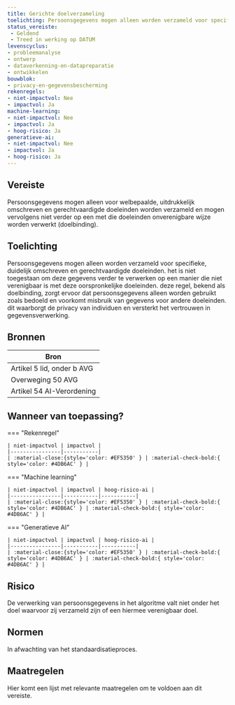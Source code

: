```yaml
---
title: Gerichte doelverzameling
toelichting: Persoonsgegevens mogen alleen worden verzameld voor specifieke, duidelijk omschreven en gerechtvaardigde doeleinden. Het is niet toegestaan om deze gegevens verder te verwerken op een manier die niet verenigbaar is met deze oorspronkelijke doeleinden. Deze regel, bekend als doelbinding, zorgt ervoor dat persoonsgegevens alleen worden gebruikt zoals bedoeld en voorkomt misbruik van gegevens voor andere doeleinden. Dit waarborgt de privacy van individuen en versterkt het vertrouwen in gegevensverwerking.
status_vereiste: 
 - Geldend
 - Treed in werking op DATUM
levenscyclus: 
- probleemanalyse
- ontwerp
- dataverkenning-en-datapreparatie
- ontwikkelen
bouwblok: 
- privacy-en-gegevensbescherming
rekenregels: 
- niet-impactvol: Nee
- impactvol: Ja
machine-learning: 
- niet-impactvol: Nee
- impactvol: Ja
- hoog-risico: Ja
generatieve-ai: 
- niet-impactvol: Nee
- impactvol: Ja
- hoog-risico: Ja
---
```


<!-- tags -->
## Vereiste

Persoonsgegevens mogen alleen voor welbepaalde, uitdrukkelijk omschreven en gerechtvaardigde doeleinden worden verzameld en mogen vervolgens niet verder op een met die doeleinden onverenigbare wijze worden verwerkt (doelbinding).

## Toelichting 

Persoonsgegevens mogen alleen worden verzameld voor specifieke, duidelijk omschreven en gerechtvaardigde doeleinden.
het is niet toegestaan om deze gegevens verder te verwerken op een manier die niet verenigbaar is met deze oorspronkelijke doeleinden.
deze regel, bekend als doelbinding, zorgt ervoor dat persoonsgegevens alleen worden gebruikt zoals bedoeld en voorkomt misbruik van gegevens voor andere doeleinden.
dit waarborgt de privacy van individuen en versterkt het vertrouwen in gegevensverwerking.

## Bronnen 

| Bron                        |
|-----------------------------|
|Artikel 5 lid, onder b AVG|
|Overweging 50 AVG|
|Artikel 54 AI-Verordening|

## Wanneer van toepassing? 

=== "Rekenregel"

	| niet-impactvol | impactvol | 
	|----------------|-----------| 
	| :material-close:{style='color: #EF5350' } | :material-check-bold:{ style='color: #4DB6AC' } |

=== "Machine learning"

	| niet-impactvol | impactvol | hoog-risico-ai | 
	|----------------|-----------|-----------| 
	| :material-close:{style='color: #EF5350' } | :material-check-bold:{ style='color: #4DB6AC' } | :material-check-bold:{ style='color: #4DB6AC' } |

=== "Generatieve AI"

	| niet-impactvol | impactvol | hoog-risico-ai | 
	|----------------|-----------|-----------| 
	| :material-close:{style='color: #EF5350' } | :material-check-bold:{ style='color: #4DB6AC' } | :material-check-bold:{ style='color: #4DB6AC' } |

## Risico 

De verwerking van persoonsgegevens in het algoritme valt niet onder het doel waarvoor zij verzameld zijn of een hiermee verenigbaar doel.

## Normen 

In afwachting van het standaardisatieproces. 

## Maatregelen 

Hier komt een lijst met relevante maatregelen om te voldoen aan dit vereiste. 
